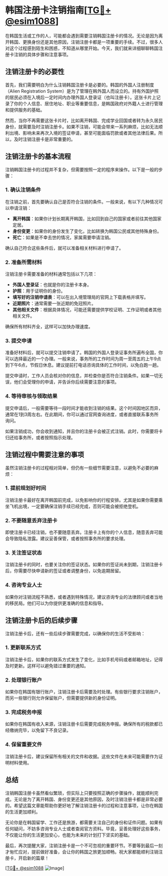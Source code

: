 # 韩国注册卡注销指南[[TG💪+ @esim1088](https://t.me/s/esim1088)]

在韩国生活或工作的人，可能都会遇到需要注销韩国注册卡的情况。无论是因为离开韩国、更换身份还是其他原因，注销注册卡都是一项重要的手续。不过，很多人对这个过程感到陌生和困惑，不知道从哪里开始。今天，我们就来详细聊聊韩国注册卡注销的具体步骤和注意事项。

## 注销注册卡的必要性

首先，我们需要明白为什么注销韩国注册卡是必要的。韩国的外国人注册制度（Alien Registration System）是为了管理在韩外国人而设立的。持有外国护照的居民必须在入境后一定时间内办理外国人登录证（也叫注册卡）。这张卡片上记录了你的个人信息、居住地址、职业等重要信息，是韩国政府对外籍人士进行管理和提供服务的基础。

然而，当你不再需要这张卡片时，比如离开韩国、完成学业回国或者转为永久居民身份，就需要及时注销注册卡。如果不注销，可能会带来一系列麻烦，比如无法顺利出境、影响未来再次入境的签证申请，甚至可能面临罚款或者其他法律后果。所以，及时注销注册卡是非常重要的。

## 注销注册卡的基本流程

注销韩国注册卡的过程并不复杂，但需要按照一定的程序来操作。以下是一般的步骤：

### 1. 确认注销条件

在注销之前，首先要确认自己是否符合注销的条件。一般来说，有以下几种情况可以申请注销：

- **离开韩国**：如果你计划长期离开韩国，比如回到自己的国家或者前往其他国家定居。
- **身份变更**：如果你的身份发生了变化，比如转换为韩国公民或其他特殊身份。
- **死亡**：如果是不幸去世的情况，家属需要申请注销。

确认自己符合这些条件后，就可以准备相关材料进行申请了。

### 2. 准备所需材料

注销注册卡需要准备的材料通常包括以下几项：

- **外国人登录证**：也就是你的注册卡本身。
- **护照**：用于证明你的身份。
- **填写好的注销申请表**：可以在出入境管理局的官网上下载表格并填写。
- **近期照片**：通常需要一张近期的免冠照片。
- **其他相关文件**：根据具体情况，可能还需要提供学校证明、工作证明或者其他相关文件。

确保所有材料齐全，这样可以加快办理速度。

### 3. 提交申请

准备好材料后，就可以提交注销申请了。韩国的外国人登录证事务所遍布全国，你可以选择最近的一个办理。一般来说，事务所的工作时间为周一至周五的上午9点到下午6点，节假日休息。建议提前打电话咨询具体的工作时间，以免白跑一趟。

提交申请时，工作人员会核对你的信息，并检查你是否符合注销条件。如果一切无误，他们会受理你的申请，并告诉你后续需要注意的事项。

### 4. 等待审核与领取结果

提交申请后，一般需要等待一段时间才能收到注销的结果。这个时间因地区而异，通常在1到3周左右。在此期间，你可以通过官网查询进度，或者直接联系事务所询问。

如果注销成功，你会收到通知，并且你的注册卡会被正式注销。此时，你需要将卡归还给事务所，或者按照指示处理。

## 注销过程中需要注意的事项

虽然注销注册卡的过程相对简单，但仍有一些细节需要注意，以避免不必要的麻烦：

### 1. 提前规划好时间

注销注册卡最好在离开韩国前完成，以免影响你的行程安排。尤其是如果你需要乘坐飞机出境，一定要确保注销手续已经完成，否则可能会被拒绝登机。

### 2. 不要随意丢弃注册卡

即使注册卡已经注销，也不要随意丢弃。注册卡上有你的个人信息，随意丢弃可能会导致隐私泄露。建议妥善保管，或者按照事务所的要求处理。

### 3. 关注签证状态

注销注册卡的同时，也要关注你的签证状态。如果你的签证尚未到期，注销注册卡后，你需要尽快申请新的签证或者调整身份，以免逾期居留。

### 4. 咨询专业人士

如果你对注销流程不熟悉，或者遇到特殊情况，建议咨询专业的法律顾问或者当地的移民局。他们可以为你提供更准确的信息和指导。

## 注销注册卡后的后续步骤

注销注册卡后，还有一些后续步骤需要完成，以确保你的生活不受影响：

### 1. 更新联系方式

注销注册卡后，如果你的联系方式发生了变化，比如手机号码或者邮箱地址，记得及时更新。这样可以避免错过重要的通知。

### 2. 处理银行账户

如果你在韩国有银行账户，注销注册卡后需要及时处理。有些银行要求注销账户，而另一些银行则允许保留账户，但需要提供新的身份证明。

### 3. 完成税务申报

如果你在韩国有收入来源，注销注册卡后需要完成税务申报。确保所有的税款都已经缴纳完毕，以免留下不良记录。

### 4. 保留重要文件

注销注册卡后，建议保留所有相关的文件和收据。这些文件在未来可能需要作为证明材料使用。

## 总结

注销韩国注册卡虽然看似繁琐，但实际上只要按照正确的步骤操作，就能顺利完成。无论是为了离开韩国、身份变更还是其他原因，及时注销注册卡都是非常必要的。希望这篇文章能帮助你更好地了解注销注册卡的过程和注意事项，让你在韩国的生活更加顺利。

无论你是在韩国留学、工作还是旅游，都需要关注自己的身份和证件问题。如果有任何疑问，不妨多咨询专业人士或者查阅官方资料。毕竟，妥善处理好这些事务，不仅能让你的生活更加安心，也能为未来的计划打下坚实的基础。

最后，再次提醒大家，注销注册卡是一个不可忽视的重要环节。不要等到最后一刻才匆忙应对，提前做好准备，会让你的韩国之旅更加顺畅。祝大家都能顺利注销注册卡，开启新的篇章！

[[TG💪+ @esim1088](https://t.me/s/esim1088) ![Image](https://i.postimg.cc/4NQfJmqS/Snipaste-2025-05-13-00-14-12.png)]
